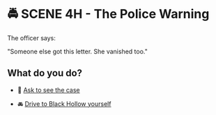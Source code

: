 
# 🚔 SCENE 4H - The Police Warning

The officer says:

"Someone else got this letter. She vanished too."

## What do you do?

- 🧾 [Ask to see the case](./scene5O.md)

- 🚘 [Drive to Black Hollow yourself](./scene5P.md)
